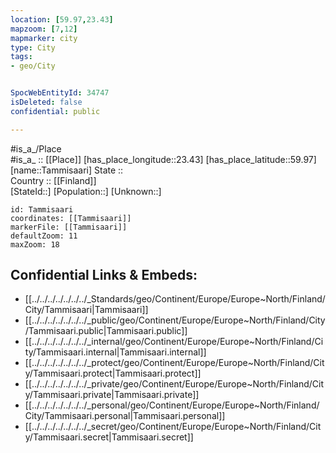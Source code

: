 ```yaml
---
location: [59.97,23.43] 
mapzoom: [7,12] 
mapmarker: city 
type: City
tags:
- geo/City


SpocWebEntityId: 34747
isDeleted: false
confidential: public

---
```

#is_a_/Place  
#is_a_ :: [[Place]] 
[has_place_longitude::23.43] 
[has_place_latitude::59.97] 
[name::Tammisaari] 
State ::  
Country :: [[Finland]]  
[StateId::] 
[Population::] 
[Unknown::] 


```leaflet
id: Tammisaari
coordinates: [[Tammisaari]] 
markerFile: [[Tammisaari]] 
defaultZoom: 11 
maxZoom: 18
```


## Confidential Links & Embeds: 
- [[../../../../../../../_Standards/geo/Continent/Europe/Europe~North/Finland/City/Tammisaari|Tammisaari]] 
- [[../../../../../../../_public/geo/Continent/Europe/Europe~North/Finland/City/Tammisaari.public|Tammisaari.public]] 
- [[../../../../../../../_internal/geo/Continent/Europe/Europe~North/Finland/City/Tammisaari.internal|Tammisaari.internal]] 
- [[../../../../../../../_protect/geo/Continent/Europe/Europe~North/Finland/City/Tammisaari.protect|Tammisaari.protect]] 
- [[../../../../../../../_private/geo/Continent/Europe/Europe~North/Finland/City/Tammisaari.private|Tammisaari.private]] 
- [[../../../../../../../_personal/geo/Continent/Europe/Europe~North/Finland/City/Tammisaari.personal|Tammisaari.personal]] 
- [[../../../../../../../_secret/geo/Continent/Europe/Europe~North/Finland/City/Tammisaari.secret|Tammisaari.secret]] 
